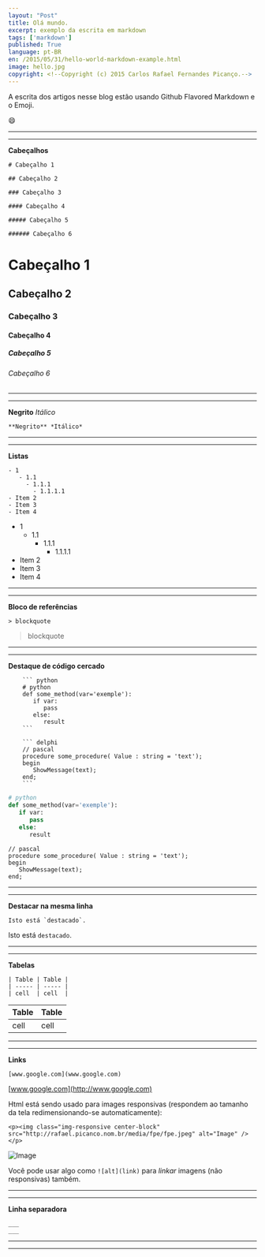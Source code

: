 ```yaml
---
layout: "Post"
title: Olá mundo. 
excerpt: exemplo da escrita em markdown
tags: ['markdown']
published: True
language: pt-BR
en: /2015/05/31/hello-world-markdown-example.html
image: hello.jpg
copyright: <!--Copyright (c) 2015 Carlos Rafael Fernandes Picanço.-->
---
```



A escrita dos artigos nesse blog estão usando Github Flavored Markdown e o Emoji.

:smile:

___
___


**Cabeçalhos**

```
# Cabeçalho 1

## Cabeçalho 2

### Cabeçalho 3

#### Cabeçalho 4

##### Cabeçalho 5

###### Cabeçalho 6
```

# Cabeçalho 1

## Cabeçalho 2

### Cabeçalho 3

#### Cabeçalho 4

##### Cabeçalho 5

###### Cabeçalho 6

___
___


**Negrito** *Itálico*

```
**Negrito** *Itálico*
```

___
___


**Listas**

```
- 1
   - 1.1
     - 1.1.1
       - 1.1.1.1
- Item 2
- Item 3
- Item 4
```
- 1
   - 1.1
     - 1.1.1
       - 1.1.1.1
- Item 2
- Item 3
- Item 4

___
___



**Bloco de referências**

```
> blockquote
```

> blockquote


___
___


**Destaque de código cercado**

```
	``` python
	# python
	def some_method(var='exemple'):
	   if var:
	      pass
	   else:
	      result
	```

	``` delphi
	// pascal
	procedure some_procedure( Value : string = 'text');
	begin
	   ShowMessage(text);
	end;
	```
```

``` python
# python
def some_method(var='exemple'):
   if var:
      pass
   else:
      result
```

``` delphi
// pascal
procedure some_procedure( Value : string = 'text');
begin
   ShowMessage(text);
end;
```
___
___

**Destacar na mesma linha**

```
Isto está `destacado`. 
```

Isto está `destacado`. 

___
___


**Tabelas**

```
| Table | Table |
| ----- | ----- |
| cell  | cell  |
```

| Table | Table |
| ----- | ----- |
| cell  | cell  |


___
___


**Links**

```
[www.google.com](www.google.com)
```

[www.google.com](http://www.google.com)


Html está sendo usado para images responsivas (respondem ao tamanho da tela redimensionando-se automaticamente):

```
<p><img class="img-responsive center-block" src="http://rafael.picanco.nom.br/media/fpe/fpe.jpeg" alt="Image" /></p>
```
<p><img class="img-responsive center-block" src="http://rafael.picanco.nom.br/media/fpe/fpe.jpeg" alt="Image" /></p>

Você pode usar algo como `![alt](link)` para *linkar* imagens (não responsivas) também.

___
___


**Linha separadora**

```
___
___

```
___
___


